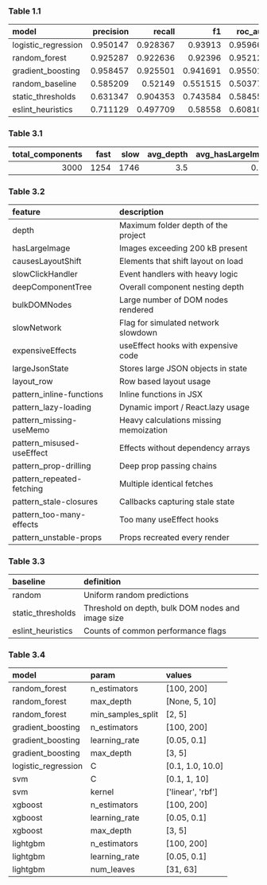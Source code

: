 ### Table 1.1

| model               |   precision |   recall |       f1 |   roc_auc |
|:--------------------|------------:|---------:|---------:|----------:|
| logistic_regression |    0.950147 | 0.928367 | 0.93913  |  0.959668 |
| random_forest       |    0.925287 | 0.922636 | 0.92396  |  0.952128 |
| gradient_boosting   |    0.958457 | 0.925501 | 0.941691 |  0.955011 |
| random_baseline     |    0.585209 | 0.52149  | 0.551515 |  0.503773 |
| static_thresholds   |    0.631347 | 0.904353 | 0.743584 |  0.584553 |
| eslint_heuristics   |    0.711129 | 0.497709 | 0.58558  |  0.608105 |


### Table 3.1

|   total_components |   fast |   slow |   avg_depth |   avg_hasLargeImage |   avg_bulkDOMNodes |   avg_expensiveEffects |
|-------------------:|-------:|-------:|------------:|--------------------:|-------------------:|-----------------------:|
|               3000 |   1254 |   1746 |         3.5 |               0.324 |           0.293667 |               0.302333 |


### Table 3.2

| feature                   | description                            |
|:--------------------------|:---------------------------------------|
| depth                     | Maximum folder depth of the project    |
| hasLargeImage             | Images exceeding 200 kB present        |
| causesLayoutShift         | Elements that shift layout on load     |
| slowClickHandler          | Event handlers with heavy logic        |
| deepComponentTree         | Overall component nesting depth        |
| bulkDOMNodes              | Large number of DOM nodes rendered     |
| slowNetwork               | Flag for simulated network slowdown    |
| expensiveEffects          | useEffect hooks with expensive code    |
| largeJsonState            | Stores large JSON objects in state     |
| layout_row                | Row based layout usage                 |
| pattern_inline-functions  | Inline functions in JSX                |
| pattern_lazy-loading      | Dynamic import / React.lazy usage      |
| pattern_missing-useMemo   | Heavy calculations missing memoization |
| pattern_misused-useEffect | Effects without dependency arrays      |
| pattern_prop-drilling     | Deep prop passing chains               |
| pattern_repeated-fetching | Multiple identical fetches             |
| pattern_stale-closures    | Callbacks capturing stale state        |
| pattern_too-many-effects  | Too many useEffect hooks               |
| pattern_unstable-props    | Props recreated every render           |


### Table 3.3

| baseline          | definition                                        |
|:------------------|:--------------------------------------------------|
| random            | Uniform random predictions                        |
| static_thresholds | Threshold on depth, bulk DOM nodes and image size |
| eslint_heuristics | Counts of common performance flags                |


### Table 3.4

| model               | param             | values            |
|:--------------------|:------------------|:------------------|
| random_forest       | n_estimators      | [100, 200]        |
| random_forest       | max_depth         | [None, 5, 10]     |
| random_forest       | min_samples_split | [2, 5]            |
| gradient_boosting   | n_estimators      | [100, 200]        |
| gradient_boosting   | learning_rate     | [0.05, 0.1]       |
| gradient_boosting   | max_depth         | [3, 5]            |
| logistic_regression | C                 | [0.1, 1.0, 10.0]  |
| svm                 | C                 | [0.1, 1, 10]      |
| svm                 | kernel            | ['linear', 'rbf'] |
| xgboost             | n_estimators      | [100, 200]        |
| xgboost             | learning_rate     | [0.05, 0.1]       |
| xgboost             | max_depth         | [3, 5]            |
| lightgbm            | n_estimators      | [100, 200]        |
| lightgbm            | learning_rate     | [0.05, 0.1]       |
| lightgbm            | num_leaves        | [31, 63]          |

